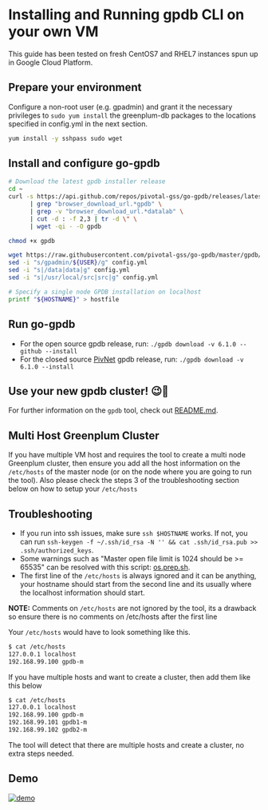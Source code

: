 # Installing and Running gpdb CLI on your own VM

This guide has been tested on fresh CentOS7 and RHEL7 instances spun up in Google Cloud Platform.

## Prepare your environment

Configure a non-root user (e.g. gpadmin) and grant it the necessary privileges to `sudo yum install` the greenplum-db packages to the locations specified in config.yml in the next section.

```sh
yum install -y sshpass sudo wget
```

## Install and configure go-gpdb

```sh
# Download the latest gpdb installer release
cd ~
curl -s https://api.github.com/repos/pivotal-gss/go-gpdb/releases/latest \
      | grep "browser_download_url.*gpdb" \
      | grep -v "browser_download_url.*datalab" \
      | cut -d : -f 2,3 | tr -d \" \
      | wget -qi - -O gpdb

chmod +x gpdb

wget https://raw.githubusercontent.com/pivotal-gss/go-gpdb/master/gpdb/config.yml
sed -i "s/gpadmin/${USER}/g" config.yml
sed -i "s|/data|data|g" config.yml
sed -i "s|/usr/local/src|src|g" config.yml

# Specify a single node GPDB installation on localhost
printf "${HOSTNAME}" > hostfile
```

## Run go-gpdb

+ For the open source gpdb release, run:
`./gpdb download -v 6.1.0 --github --install`
+ For the closed source [PivNet](https://network.pivotal.io/) gpdb release, run:
`./gpdb download -v 6.1.0 --install`

## Use your new gpdb cluster! 😉🥳

For further information on the `gpdb` tool, check out [README.md](README.md).

## Multi Host Greenplum Cluster

If you have multiple VM host and requires the tool to create a multi node Greenplum cluster, then ensure you add all the host information on the `/etc/hosts` of the master node (or on the node where you are going to run the tool). Also please check the steps 3 of the troubleshooting section below on how to setup your `/etc/hosts`
 
## Troubleshooting

+ If you run into ssh issues, make sure `ssh $HOSTNAME` works. If not, you can run `ssh-keygen -f ~/.ssh/id_rsa -N '' && cat .ssh/id_rsa.pub >> .ssh/authorized_keys`.
+ Some warnings such as "Master open file limit is 1024 should be >= 65535" can be resolved with this script: [os.prep.sh](../scripts/os.prep.sh).
+ The first line of the `/etc/hosts` is always ignored and it can be anything, your hostname should start from the second line and its usually where the localhost information should start.

**NOTE:** Comments on `/etc/hosts` are not ignored by the tool, its a drawback so ensure there is no comments on /etc/hosts after the first line

Your `/etc/hosts` would have to look something like this.
```sh
$ cat /etc/hosts
127.0.0.1 localhost
192.168.99.100 gpdb-m
```

If you have multiple hosts and want to create a cluster, then add them like this below

```sh
$ cat /etc/hosts
127.0.0.1 localhost
192.168.99.100 gpdb-m
192.168.99.101 gpdb1-m
192.168.99.102 gpdb2-m
```

The tool will detect that there are multiple hosts and create a cluster, no extra steps needed.

## Demo 

[![demo](https://img.youtube.com/vi/q5v6ac2lbd4/0.jpg)](https://www.youtube.com/watch?v=q5v6ac2lbd4)
